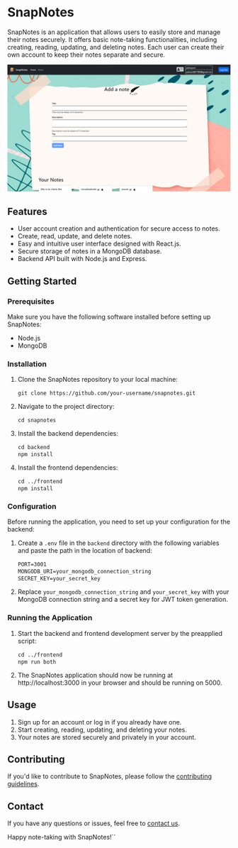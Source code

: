 # SnapNotes

SnapNotes is an application that allows users to easily store and manage their notes securely. It offers basic note-taking functionalities, including creating, reading, updating, and deleting notes. Each user can create their own account to keep their notes separate and secure.

![snapnotes](https://github.com/yashsonisde2003/SnapNotes-Raact/blob/main/public/images/demo.png)

## Features

- User account creation and authentication for secure access to notes.
- Create, read, update, and delete notes.
- Easy and intuitive user interface designed with React.js.
- Secure storage of notes in a MongoDB database.
- Backend API built with Node.js and Express.

## Getting Started

### Prerequisites

Make sure you have the following software installed before setting up SnapNotes:

- Node.js
- MongoDB

### Installation

1. Clone the SnapNotes repository to your local machine:

   ```shell
   git clone https://github.com/your-username/snapnotes.git
   ```

2. Navigate to the project directory:

   ```shell
   cd snapnotes
   ```

3. Install the backend dependencies:

   ```shell
   cd backend
   npm install
   ```

4. Install the frontend dependencies:

   ```shell
   cd ../frontend
   npm install
   ```

### Configuration

Before running the application, you need to set up your configuration for the backend:

1. Create a `.env` file in the `backend` directory with the following variables and paste the path in the location of backend:

   ```env
   PORT=3001
   MONGODB_URI=your_mongodb_connection_string
   SECRET_KEY=your_secret_key
   ```

2. Replace `your_mongodb_connection_string` and `your_secret_key` with your MongoDB connection string and a secret key for JWT token generation.

### Running the Application

1. Start the backend and frontend development server by the preapplied script:

   ```shell
   cd ../frontend
   npm run both
   ```

3. The SnapNotes application should now be running at http://localhost:3000 in your browser and should be running on 5000.

## Usage

1. Sign up for an account or log in if you already have one.
2. Start creating, reading, updating, and deleting your notes.
3. Your notes are stored securely and privately in your account.

## Contributing

If you'd like to contribute to SnapNotes, please follow the [contributing guidelines](CONTRIBUTING.md).

## Contact

If you have any questions or issues, feel free to [contact us](yashrajsoni.sde2003@gmail.com).

Happy note-taking with SnapNotes!``
